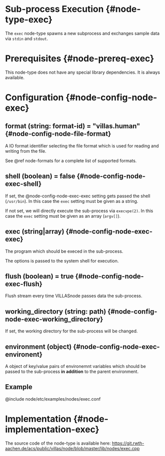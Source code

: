 # Sub-process Execution {#node-type-exec}

The `exec` node-type spawns a new subprocess and exchanges sample data via `stdin` and `stdout`.

# Prerequisites {#node-prereq-exec}

This node-type does not have any special library dependencies. It is always available.

# Configuration {#node-config-node-exec}

## format (string: format-id) = "villas.human" {#node-config-node-file-format}

A IO format identifier selecting the file format which is used for reading and writing from the file.

See @ref node-formats for a complete list of supported formats.

## shell (boolean) = false {#node-config-node-exec-shell}

If set, the @node-config-node-exec-exec setting gets passed the shell (`/usr/bin`). 
In this case the `exec` setting must be given as a string.

If not set, we will directly execute the sub-process via `execvpe(2)`.
In this case the `exec` setting must be given as an array (`argv[]`).

## exec (string|array) {#node-config-node-exec-exec}

The program which should be execed in the sub-process.

The options is passed to the system shell for execution.

## flush (boolean) = true {#node-config-node-exec-flush}

Flush stream every time VILLASnode passes data the sub-process.

## working_directory (string: path) {#node-config-node-exec-working_directory}

If set, the working directory for the sub-process will be changed.

## environment (object) {#node-config-node-exec-environent}

A object of key/value pairs of environemnt variables which should be passed to the sub-process **in addition** to the parent environment.

## Example

@include node/etc/examples/nodes/exec.conf

# Implementation {#node-implementation-exec}

The source code of the node-type is available here:
https://git.rwth-aachen.de/acs/public/villas/node/blob/master/lib/nodes/exec.cpp
